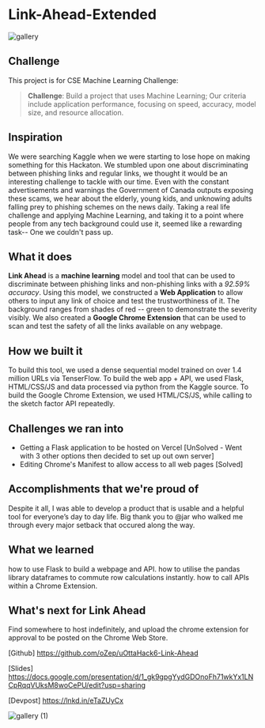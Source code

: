 # Link-Ahead-Extended

![gallery](https://github.com/oZep/Link-Ahead-Extended/assets/97713154/7cd6c451-f27f-480a-90f2-b9d71678f49f)

## Challenge
This project is for CSE Machine Learning Challenge:

> **Challenge**: Build a project that uses Machine Learning; Our criteria include application performance, focusing on speed, accuracy, model size, and resource allocation.

## Inspiration
We were searching Kaggle when we were starting to lose hope on making something for this Hackaton. We stumbled upon one about discriminating between phishing links and regular links, we thought it would be an interesting challenge to tackle with our time. Even with the constant advertisements and warnings the Government of Canada outputs exposing these scams, we hear about the elderly, young kids, and unknowing adults falling prey to phishing schemes on the news daily. Taking a real life challenge and applying Machine Learning, and taking it to a point where people from any tech background could use it, seemed like a rewarding task-- One we couldn't pass up.

## What it does
**Link Ahead** is a **machine learning** model and tool that can be used to discriminate between phishing links and non-phishing links with a *92.59% accuracy*. Using this model, we constructed a **Web Application** to allow others to input any link of choice and test the trustworthiness of it. The background ranges from shades of red -- green to demonstrate the severity visibly. We also created a **Google Chrome Extension** that can be used to scan and test the safety of all the links available on any webpage.

## How we built it
To build this tool, we used a dense sequential model trained on over 1.4 million URLs via TenserFlow. To build the web app + API, we used Flask, HTML/CSS/JS and data processed via python from the Kaggle source. To build the Google Chrome Extension, we used HTML/CS/JS, while calling to the sketch factor API repeatedly.

## Challenges we ran into
- Getting a Flask application to be hosted on Vercel [UnSolved - Went with 3 other options then decided to set up out own server]
- Editing Chrome's Manifest to allow access to all web pages [Solved]

## Accomplishments that we're proud of
Despite it all, I was able to develop a product that is usable and a helpful tool for everyone’s day to day life. Big thank you to @jar who walked me through every major setback that occured along the way. 

## What we learned
how to use Flask to build a webpage and API. 
how to utilise the pandas library dataframes to commute row calculations instantly. 
how to call APIs within a Chrome Extension.

## What's next for Link Ahead
Find somewhere to host indefinitely, and upload the chrome extension for approval to be posted on the Chrome Web Store. 
  
[Github] https://github.com/oZep/uOttaHack6-Link-Ahead

[Slides] https://docs.google.com/presentation/d/1_gk9gpgYydGDOnoFh71wkYx1LNCpRqqVUksM8woCePU/edit?usp=sharing

[Devpost] https://lnkd.in/eTaZUyCx


![gallery (1)](https://github.com/oZep/Link-Ahead-Extended/assets/97713154/d9d2f88f-16bb-48ce-b99a-689cbfd7b204)
